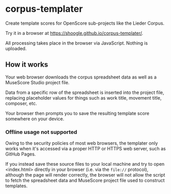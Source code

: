 corpus-templater
================

Create template scores for OpenScore sub-projects like the Lieder Corpus.

Try it in a browser at <https://shoogle.github.io/corpus-templater/>.

All processing takes place in the browser via JavaScript. Nothing is uploaded.

## How it works

Your web browser downloads the corpus spreadsheet data as well as a MuseScore Studio project file.

Data from a specific row of the spreadsheet is inserted into the project file, replacing
placeholder values for things such as work title, movement title, composer, etc.

Your browser then prompts you to save the resulting template score somewhere on your device.

### Offline usage not supported

Owing to the security policies of most web browsers, the templater only works when it's accessed
via a proper HTTP or HTTPS web server, such as GitHub Pages.

If you instead save these source files to your local machine and try to open <index.html> directly
in your browser (i.e. via the `file://` protocol), although the page will render correctly, the
browser will not allow the script to fetch the spreadsheet data and MuseScore project file used to
construct templates.
